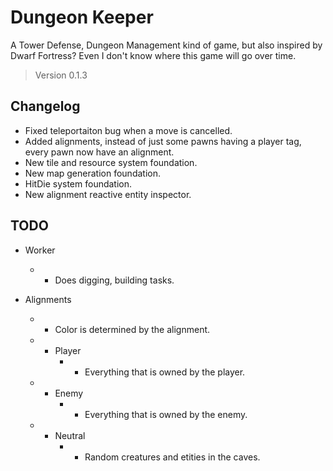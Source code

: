 # Dungeon Keeper

A Tower Defense, Dungeon Management kind of game, but also inspired by Dwarf Fortress? Even I don't know where this game will go over time.

> Version 0.1.3

## Changelog

- Fixed teleportaiton bug when a move is cancelled.
- Added alignments, instead of just some pawns having a player tag, every pawn now have an alignment.
- New tile and resource system foundation.
- New map generation foundation.
- HitDie system foundation.
- New alignment reactive entity inspector.

## TODO

- Worker
    + - Does digging, building tasks.

- Alignments
    + - Color is determined by the alignment.
    + - Player
        + - Everything that is owned by the player.
    + - Enemy
        + - Everything that is owned by the enemy.
    + - Neutral
        + - Random creatures and etities in the caves.
